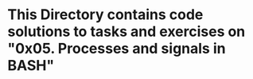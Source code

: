 # This Directory contains code solutions to tasks and exercises on "0x05. Processes and signals in BASH"
